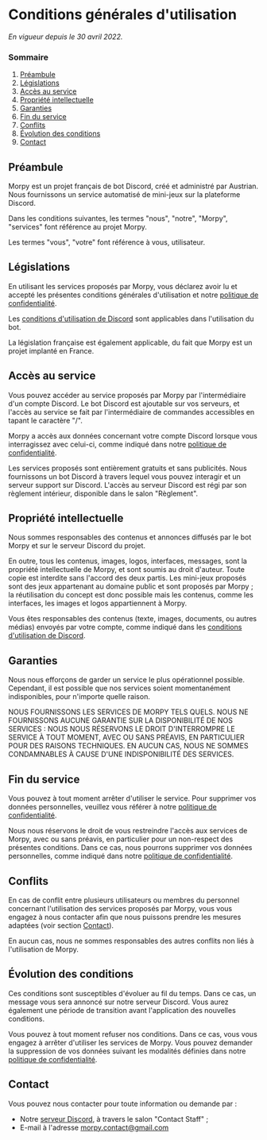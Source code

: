 # Conditions générales d'utilisation

_En vigueur depuis le 30 avril 2022._

### Sommaire

1. [Préambule](#préambule)
2. [Législations](#législations)
3. [Accès au service](#accès-au-service)
4. [Propriété intellectuelle](#propriété-intellectuelle)
5. [Garanties](#garanties)
6. [Fin du service](#fin-du-service)
7. [Conflits](#conflits)
8. [Évolution des conditions](#évolution-des-conditions)
9. [Contact](#contact)

## Préambule

Morpy est un projet français de bot Discord, créé et administré par Austrian. Nous fournissons un service automatisé de mini-jeux sur la plateforme Discord.

Dans les conditions suivantes, les termes "nous", "notre", "Morpy", "services" font référence au projet Morpy.

Les termes "vous", "votre" font référence à vous, utilisateur.

## Législations

En utilisant les services proposés par Morpy, vous déclarez avoir lu et accepté les présentes conditions générales d'utilisation et notre [politique de confidentialité](/confidentialite.md).

Les [conditions d'utilisation de Discord](https://discord.com/terms) sont applicables dans l'utilisation du bot.

La législation française est également applicable, du fait que Morpy est un projet implanté en France.

## Accès au service

Vous pouvez accéder au service proposés par Morpy par l'intermédiaire d'un compte Discord. Le bot Discord est ajoutable sur vos serveurs, et l'accès au service se fait par l'intermédiaire de commandes accessibles en tapant le caractère "/".

Morpy a accès aux données concernant votre compte Discord lorsque vous interragissez avec celui-ci, comme indiqué dans notre [politique de confidentialité](/confidentialite.md).

Les services proposés sont entièrement gratuits et sans publicités. Nous fournissons un bot Discord à travers lequel vous pouvez interagir et un serveur support sur Discord. L'accès au serveur Discord est régi par son règlement intérieur, disponible dans le salon "Règlement".

## Propriété intellectuelle

Nous sommes responsables des contenus et annonces diffusés par le bot Morpy et sur le serveur Discord du projet.

En outre, tous les contenus, images, logos, interfaces, messages, sont la propriété intellectuelle de Morpy, et sont soumis au droit d'auteur. Toute copie est interdite sans l'accord des deux partis. Les mini-jeux proposés sont des jeux appartenant au domaine public et sont proposés par Morpy ; la réutilisation du concept est donc possible mais les contenus, comme les interfaces, les images et logos appartiennent à Morpy.

Vous êtes responsables des contenus (texte, images, documents, ou autres médias) envoyés par votre compte, comme indiqué dans les [conditions d'utilisation de Discord](https://discord.com/terms).

## Garanties

Nous nous efforçons de garder un service le plus opérationnel possible. Cependant, il est possible que nos services soient momentanément indisponibles, pour n'importe quelle raison.

NOUS FOURNISSONS LES SERVICES DE MORPY TELS QUELS. NOUS NE FOURNISSONS AUCUNE GARANTIE SUR LA DISPONIBILITÉ DE NOS SERVICES : NOUS NOUS RÉSERVONS LE DROIT D'INTERROMPRE LE SERVICE À TOUT MOMENT, AVEC OU SANS PRÉAVIS, EN PARTICULIER POUR DES RAISONS TECHNIQUES. EN AUCUN CAS, NOUS NE SOMMES CONDAMNABLES À CAUSE D'UNE INDISPONIBILITÉ DES SERVICES.

## Fin du service

Vous pouvez à tout moment arrêter d'utiliser le service. Pour supprimer vos données personnelles, veuillez vous référer à notre [politique de confidentialité](/confidentialite.md).

Nous nous réservons le droit de vous restreindre l'accès aux services de Morpy, avec ou sans préavis, en particulier pour un non-respect des présentes conditions. Dans ce cas, nous pourrons supprimer vos données personnelles, comme indiqué dans notre [politique de confidentialité](/confidentialite.md).

## Conflits

En cas de conflit entre plusieurs utilisateurs ou membres du personnel concernant l'utilisation des services proposés par Morpy, vous vous engagez à nous contacter afin que nous puissons prendre les mesures adaptées (voir section [Contact](#contact)).

En aucun cas, nous ne sommes responsables des autres conflits non liés à l'utilisation de Morpy.

## Évolution des conditions

Ces conditions sont susceptibles d'évoluer au fil du temps. Dans ce cas, un message vous sera annoncé sur notre serveur Discord. Vous aurez également une période de transition avant l'application des nouvelles conditions.

Vous pouvez à tout moment refuser nos conditions. Dans ce cas, vous vous engagez à arrêter d'utiliser les services de Morpy. Vous pouvez demander la suppression de vos données suivant les modalités définies dans notre [politique de confidentialité](/confidentialite.md).

## Contact

Vous pouvez nous contacter pour toute information ou demande par :

- Notre [serveur Discord](https://discord.com/invite/qwrSNe3), à travers le salon "Contact Staff" ;
- E-mail à l'adresse [morpy.contact@gmail.com](mailto:morpy.contact@gmail.com)
